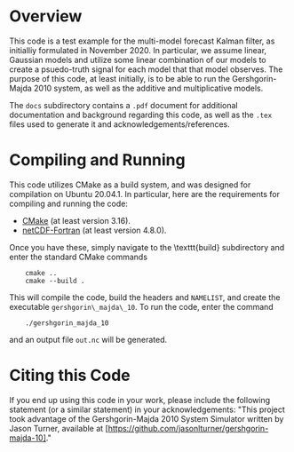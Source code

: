 # Overview

This code is a test example for the multi-model forecast Kalman filter, as initialliy formulated in November 2020. In particular, we assume linear, Gaussian models and utilize some linear combination of our models to create a psuedo-truth signal for each model that that model observes. The purpose of this code, at least initially, is to be able to run the Gershgorin-Majda 2010 system, as well as the additive and multiplicative models.

The `docs` subdirectory contains a `.pdf` document for additional documentation and background regarding this code, as well as the `.tex` files used to generate it and acknowledgements/references.

# Compiling and Running

This code utilizes CMake as a build system, and was designed for compilation on Ubuntu 20.04.1. In particular, here are the requirements for compiling and running the code:
  - [CMake](https://gitlab.kitware.com/cmake/cmake) (at least version 3.16).
  - [netCDF-Fortran](https://github.com/Unidata/netcdf-fortran) (at least version 4.8.0).

Once you have these, simply navigate to the \texttt{build} subdirectory and enter the standard CMake commands
```
	cmake ..
	cmake --build .
```

This will compile the code, build the headers and `NAMELIST`, and create the executable `gershgorin\_majda\_10`. To run the code, enter the command
```
	./gershgorin_majda_10
```
and an output file `out.nc` will be generated.

# Citing this Code

If you end up using this code in your work, please include the following statement (or a similar statement) in your acknowledgements:
"This project took advantage of the Gershgorin-Majda 2010 System Simulator written by Jason Turner, available at [https://github.com/jasonlturner/gershgorin-majda-10]."
